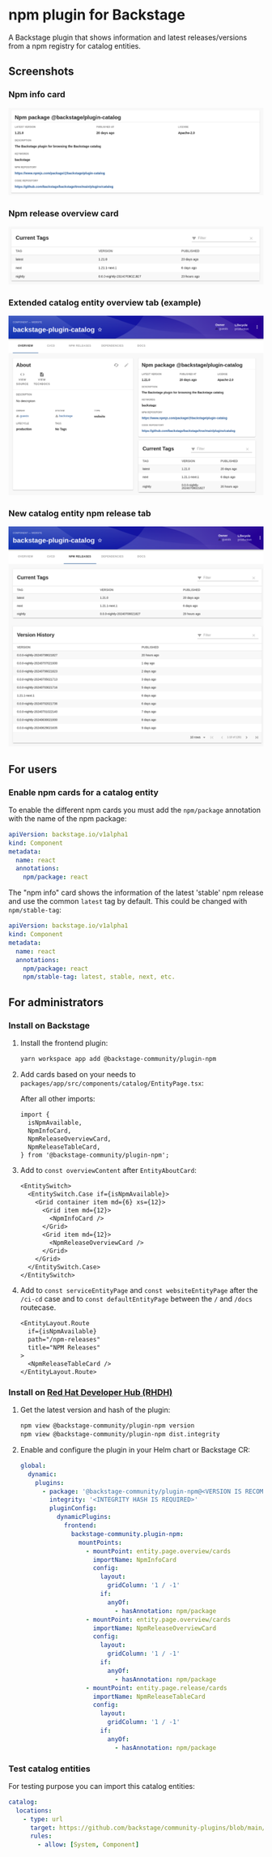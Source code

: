 # npm plugin for Backstage

A Backstage plugin that shows information and latest releases/versions from a npm registry
for catalog entities.

## Screenshots

### Npm info card

![Screenshot](docs/npm-info-card.png)

### Npm release overview card

![Screenshot](docs/npm-release-overview-card.png)

### Extended catalog entity overview tab (example)

![Screenshot](docs/catalog-entity-overview-tab.png)

### New catalog entity npm release tab

![Screenshot](docs/catalog-entity-npm-release-tab.png)

## For users

### Enable npm cards for a catalog entity

To enable the different npm cards you must add the `npm/package` annotation
with the name of the npm package:

```yaml
apiVersion: backstage.io/v1alpha1
kind: Component
metadata:
  name: react
  annotations:
    npm/package: react
```

The "npm info" card shows the information of the latest 'stable' npm release
and use the common `latest` tag by default. This could be changed with `npm/stable-tag`:

```yaml
apiVersion: backstage.io/v1alpha1
kind: Component
metadata:
  name: react
  annotations:
    npm/package: react
    npm/stable-tag: latest, stable, next, etc.
```

## For administrators

### Install on Backstage

1. Install the frontend plugin:

   ```sh
   yarn workspace app add @backstage-community/plugin-npm
   ```

2. Add cards based on your needs to `packages/app/src/components/catalog/EntityPage.tsx`:

   After all other imports:

   ```tsx
   import {
     isNpmAvailable,
     NpmInfoCard,
     NpmReleaseOverviewCard,
     NpmReleaseTableCard,
   } from '@backstage-community/plugin-npm';
   ```

3. Add to `const overviewContent` after `EntityAboutCard`:

   ```tsx
   <EntitySwitch>
     <EntitySwitch.Case if={isNpmAvailable}>
       <Grid container item md={6} xs={12}>
         <Grid item md={12}>
           <NpmInfoCard />
         </Grid>
         <Grid item md={12}>
           <NpmReleaseOverviewCard />
         </Grid>
       </Grid>
     </EntitySwitch.Case>
   </EntitySwitch>
   ```

4. Add to `const serviceEntityPage` and `const websiteEntityPage` after the `/ci-cd` case
   and to `const defaultEntityPage` between the `/` and `/docs` routecase.

   ```tsx
   <EntityLayout.Route
     if={isNpmAvailable}
     path="/npm-releases"
     title="NPM Releases"
   >
     <NpmReleaseTableCard />
   </EntityLayout.Route>
   ```

### Install on [Red Hat Developer Hub (RHDH)](https://red.ht/rhdh)

1. Get the latest version and hash of the plugin:

   ```sh
   npm view @backstage-community/plugin-npm version
   npm view @backstage-community/plugin-npm dist.integrity
   ```

2. Enable and configure the plugin in your Helm chart or Backstage CR:

   ```yaml
   global:
     dynamic:
       plugins:
         - package: '@backstage-community/plugin-npm@<VERSION IS RECOMMENDED>'
           integrity: '<INTEGRITY HASH IS REQUIRED>'
           pluginConfig:
             dynamicPlugins:
               frontend:
                 backstage-community.plugin-npm:
                   mountPoints:
                     - mountPoint: entity.page.overview/cards
                       importName: NpmInfoCard
                       config:
                         layout:
                           gridColumn: '1 / -1'
                         if:
                           anyOf:
                             - hasAnnotation: npm/package
                     - mountPoint: entity.page.overview/cards
                       importName: NpmReleaseOverviewCard
                       config:
                         layout:
                           gridColumn: '1 / -1'
                         if:
                           anyOf:
                             - hasAnnotation: npm/package
                     - mountPoint: entity.page.release/cards
                       importName: NpmReleaseTableCard
                       config:
                         layout:
                           gridColumn: '1 / -1'
                         if:
                           anyOf:
                             - hasAnnotation: npm/package
   ```

### Test catalog entities

For testing purpose you can import this catalog entities:

```yaml
catalog:
  locations:
    - type: url
      target: https://github.com/backstage/community-plugins/blob/main/workspaces/npm/examples/entities.yaml
      rules:
        - allow: [System, Component]
```
